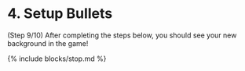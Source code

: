 # 4. Setup Bullets
  (Step 9/10)
After completing the steps below, you should see your new background in the game!

{% include blocks/stop.md %}
